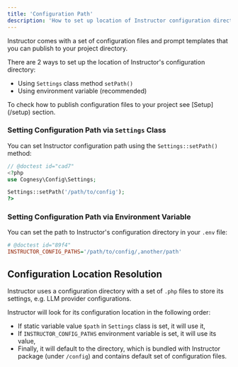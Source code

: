 ```yaml
---
title: 'Configuration Path'
description: 'How to set up location of Instructor configuration directory for your project'
---
```


Instructor comes with a set of configuration files and prompt templates that you can publish to your project directory.

There are 2 ways to set up the location of Instructor's configuration directory:
- Using `Settings` class method `setPath()`
- Using environment variable (recommended)

<Info>
To check how to publish configuration files to your project see [Setup](/setup) section.
</Info>


### Setting Configuration Path via `Settings` Class

You can set Instructor configuration path using the `Settings::setPath()` method:

```php
// @doctest id="cad7"
<?php
use Cognesy\Config\Settings;

Settings::setPath('/path/to/config');
?>
```


### Setting Configuration Path via Environment Variable

You can set the path to Instructor's configuration directory in your `.env` file:

```ini
# @doctest id="89f4"
INSTRUCTOR_CONFIG_PATHS='/path/to/config/,another/path'
```



## Configuration Location Resolution

Instructor uses a configuration directory with a set of `.php` files to store its settings, e.g. LLM provider configurations.

Instructor will look for its configuration location in the following order:
- If static variable value `$path` in `Settings` class is set, it will use it,
- If `INSTRUCTOR_CONFIG_PATHS` environment variable is set, it will use its value,
- Finally, it will default to the directory, which is bundled with Instructor package (under `/config`) and contains default set of configuration files.


